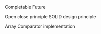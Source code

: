 Completable Future<br/>

Open close principle
SOLID design principle

Array Comparator implementation <br/>

